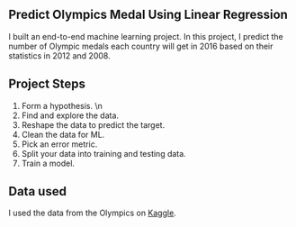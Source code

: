 ## Predict Olympics Medal Using Linear Regression

I built an end-to-end machine learning project. In this project, I predict the number of Olympic medals each country will get in 2016 based on their statistics in 2012 and 2008.

## Project Steps

1. Form a hypothesis. \n
2. Find and explore the data.
3. Reshape the data to predict the target.
4. Clean the data for ML.
5. Pick an error metric.
6. Split your data into training and testing data.
7. Train a model.

## Data used
I used the data from the Olympics on [Kaggle](url).
